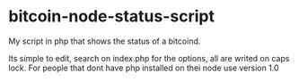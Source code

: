 bitcoin-node-status-script
==========================

My script in php that shows the status of a bitcoind.

Its simple to edit, search on index.php for the options, all are writed on caps lock.
For people that dont have php installed on thei node use version 1.0
